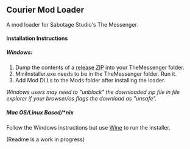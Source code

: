 ## Courier Mod Loader

A mod loader for Sabotage Studio's The Messenger.

#### Installation Instructions

##### Windows:

1. Dump the contents of a [release ZIP](https://github.com/Brokemia/Courier/releases/download/v0.1-alpha/Courier-installer.zip) into your TheMessenger folder.
2. MiniInstaller.exe needs to be in the TheMessenger folder. Run it.
3. Add Mod DLLs to the Mods folder after installing the loader.

*Windows users may need to "unblock" the downloaded zip file in file explorer if your browser/os flags the download as "unsafe".*
##### Mac OS/Linux Based/*nix

Follow the Windows instructions but use [Wine](https://www.winehq.org/) to run the installer.

(Readme is a work in progress)
